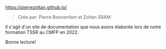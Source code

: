 https://pierrezoltan.github.io/

>Crée par:
>Pierre Bonnenfant et Zoltan SRAM

Il s'agit d'un site de documentation que nous avons élaborée lors de notre formation TSSR au CMFP en 2022.

Bonne lecture!
